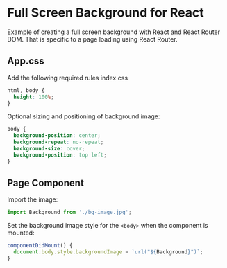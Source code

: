# Full Screen Background for React
Example of creating a full screen background with React and React Router DOM. That is specific
to a page loading using React Router.

## App.css
Add the following required rules index.css
```css
html, body {
  height: 100%;
}
```

Optional sizing and positioning of background image:
```css
body {
  background-position: center;
  background-repeat: no-repeat;
  background-size: cover;
  background-position: top left;
}
```

## Page Component

Import the image:
```javascript
import Background from './bg-image.jpg';
```

Set the background image style for the `<body>` when the component is mounted:
```jsx
componentDidMount() {
  document.body.style.backgroundImage = `url("${Background}")`;
}
```
